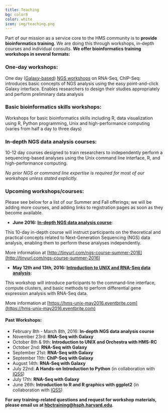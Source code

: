 ```yaml
---
title: Teaching
bg: color5
color: white
icon: img/teaching.png
---
```

Part of our mission as a service core to the HMS community is to **provide bioinformatics training**. We are doing this through workshops, in-depth courses and individual consults. **We offer bioinformatics training workshops in several formats:**



### One-day workshops:

One day ([Galaxy-based](https://wiki.galaxyproject.org/)) [NGS workshops](http://hbc.github.io/ngs-workshops/) on RNA-Seq, ChIP-Seq: introduces basic concepts of NGS analysis using the easy point-and-click Galaxy interface. Enables researchers to design their studies appropriately and perform preliminary data analysis



### Basic bioinformatics skills workshops:

Workshops for basic bioinformatics skills including R, data visualization using R, Python programming, Unix and high-performance computing (varies from half a day to three days) 



### In-depth NGS data analysis courses:

10-12 day courses designed to train researchers to independently perform a sequencing-based analyses using the Unix command line interface, R, and high-performance computing. 
 
*No prior NGS or command line expertise is required for most of our workshops unless stated explicitly.*



### Upcoming workshops/courses:

Please see below for a list of our Summer and Fall offerings; we will be adding more courses, and adding links to registration pages as soon as they become available.

* **June 2016: [In-depth NGS data analysis course](http://tinyurl.com/ngs-course-summer-2016)**: 

This 10-day in-depth course will instruct participants on the theoretical and practical concepts related to Next-Generation Sequencing (NGS) data analysis, enabling them to perform these analyses independently.

More information at [http://tinyurl.com/ngs-course-summer-2016](http://tinyurl.com/ngs-course-summer-2016)



* **May 12th and 13th, 2016: [Introduction to UNIX and RNA-Seq data analysis](https://hms-unix-may2016.eventbrite.com)**:
 
This workshop will introduce participants to the command-line interface, compute clusters, and basic methods to perform differential gene expression analysis with RNA-Seq data.

More information at [https://hms-unix-may2016.eventbrite.com](https://hms-unix-may2016.eventbrite.com)



#### Past Workshops:

* February 8th - March 8th, 2016: **In-depth NGS data analysis course**
* November 23rd: **RNA-Seq with Galaxy**
* October 8th & 9th: **Introduction to UNIX and Orchestra with HMS-RC**
* October 2nd: **RNA-Seq with Galaxy**
* September 21st: **RNA-Seq with Galaxy**
* September 11th: **ChIP-Seq with Galaxy**
* August 14th: **RNA-Seq with Galaxy**
* July 22nd: **A Hands-on Introduction to Python** (in collaboration with [IQSS](http://www.iq.harvard.edu/))
* July 17th: **RNA-Seq with Galaxy**
* June 26th: **Introduction to R and R graphics with ggplot2** (in collaboration with [IQSS](http://www.iq.harvard.edu/))

**For any training-related questions and request for workshop materials, please email us at [hbctraining@hsph.harvard.edu](mailto:hbctraining@hsph.harvard.edu)**.